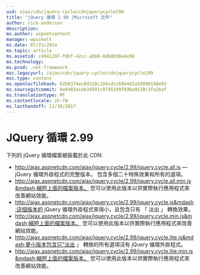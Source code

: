 ```yaml
---
uid: ajax/cdn/jquery-cycle/cdnjquerycycle299
title: "jQuery 循環 2.99 |Microsoft 文件"
author: rick-anderson
description: 
ms.author: aspnetcontent
manager: wpickett
ms.date: 07/23/2014
ms.topic: article
ms.assetid: c4941287-f0bf-42cc-abb0-8d68838a4e98
ms.technology: 
ms.prod: .net-framework
msc.legacyurl: /ajax/cdn/jquery-cycle/cdnjquerycycle299
msc.type: content
ms.openlocfilehash: 62b8374ec0d328c104cdcc69b442a5d998168e03
ms.sourcegitcommit: 9a9483aceb34591c97451997036a9120c3fe2baf
ms.translationtype: MT
ms.contentlocale: zh-TW
ms.lasthandoff: 11/10/2017
---
```

<a name="jquery-cycle-299"></a>JQuery 循環 2.99
====================
下列的 jQuery 循環檔案被裝載於此 CDN:

- http://ajax.aspnetcdn.com/ajax/jquery.cycle/2.99/jquery.cycle.all.js &mdash; jQuery 循環外掛程式的完整版本。 包含多個二十特殊效果和所有的選項。
- http://ajax.aspnetcdn.com/ajax/jquery.cycle/2.99/jquery.cycle.all.min.js&mdash;縮短上面的檔案版本。 您可以使用此版本以供實際執行應用程式來改善網站效能。
- http://ajax.aspnetcdn.com/ajax/jquery.cycle/2.99/jquery.cycle.js&mdash;這個版本的 jQuery 循環外掛程式來得小，且包含只有 「 淡出 」 轉換效果。
- http://ajax.aspnetcdn.com/ajax/jquery.cycle/2.99/jquery.cycle.min.js&mdash;縮短上面的檔案版本。 您可以使用此版本以供實際執行應用程式來改善網站效能。
- http://ajax.aspnetcdn.com/ajax/jquery.cycle/2.99/jquery.cycle.lite.js&mdash;更小版本包含只"淡出 」 轉換的所有選項沒有 jQuery 循環外掛程式。
- http://ajax.aspnetcdn.com/ajax/jquery.cycle/2.99/jquery.cycle.lite.min.js&mdash;縮短上面的檔案版本。 您可以使用此版本以供實際執行應用程式來改善網站效能。

